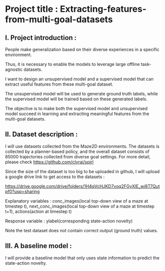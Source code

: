 # Project title : Extracting-features-from-multi-goal-datasets

## I. Project introduction : 

People make generalization based on their diverse experiences in a specific environment. 

Thus, it is necessary to enable the models to leverage large offline task-agnostic datasets.

I want to design an unsupervised model and a supervised model that can extract useful features from these multi-goal dataset.

The unsupervised model will be used to generate ground truth labels, while the supervised model will be trained based on these generated labels. 

The objective is to make both the supervised model and unsupervised model succeed in learning and extracting meaningful features from the multi-goal datasets.


## II. Dataset description : 

I will use datasets collected from the Maze2D environments. The datasets is collected by a planner-based policy, and the overall dataset consists of 85000 trajectories collected from diverse goal settings.
For more detail, please check https://github.com/clvrai/spirl


Since the size of the dataset is too big to be uploaded in github, I will upload a google drive link to get access to the datasets :

https://drive.google.com/drive/folders/1H4qVcHJKD7voq2FGyXlE_wi8T7Qutpf0?usp=sharing


Explanatory variables : conc_images(local top-down view of a maze at timestep t), next_conc_images(local top-down view of a maze at timestep t+1), actions(action at timestep t)

Response variable : ylabel(corresponding state-action novelty)


Note the test dataset does not contain correct output (ground truth) values. 


## III. A baseline model : 

I will provide a baseline model that only uses state information to predict the state-action novelty.




